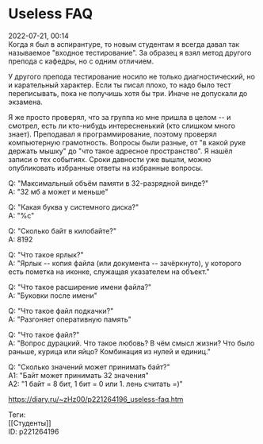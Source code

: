 Useless FAQ
============

   
 2022-07-21, 00:14   
  Когда я был в аспирантуре, то новым студентам я всегда давал так называемое "входное тестирование". За образец я взял метод другого препода с кафедры, но с одним отличием.   
   
 У другого препода тестирование носило не только диагностический, но и карательный характер. Если ты писал плохо, то надо было тест переписывать, пока не получишь хотя бы три. Иначе не допускали до экзамена.   
   
 Я же просто проверял, что за группа ко мне пришла в целом -- и смотрел, есть ли кто-нибудь интересненький (кто слишком много знает). Преподавал я программирование, поэтому проверял компьютерную грамотность. Вопросы были разные, от "в какой руке держать мышку" до "что такое адресное пространство". Я нашёл записи о тех событиях. Сроки давности уже вышли, можно опубликовать избранные ответы на избранные вопросы.   
   
 Q: "Максимальный объём памяти в 32-разрядной винде?"   
 A: "32 мб а может и меньше"   
   
 Q: "Какая буква у системного диска?"   
 A: "%с"   
   
 Q: "Сколько байт в килобайте?"   
 A: 8192   
   
 Q: "Что такое ярлык?"   
 A: "Ярлык -- копия файла (или документа -- зачёркнуто), у которого есть пометка на иконке, служащая указателем на объект."   
   
 Q: "Что такое расширение имени файла?"   
 A: "Буковки после имени"   
   
 Q: "Что такое файл подкачки?"   
 A: "Разгоняет оперативную память"   
   
 Q: "Что такое файл?"   
 A: "Вопрос дурацкий. Что такое любовь? В чём смысл жизни? Что было раньше, курица или яйцо? Комбинация из нулей и единиц."   
   
 Q: "Сколько значений может принимать байт?"   
 A1: "Байт может принимать 32 значения"   
 A2: "1 байт = 8 бит, 1 бит = 0 или 1. лень считать =)"   
   
    
 <https://diary.ru/~zHz00/p221264196_useless-faq.htm>   
   
 Теги:   
 [[Студенты]]   
 ID: p221264196